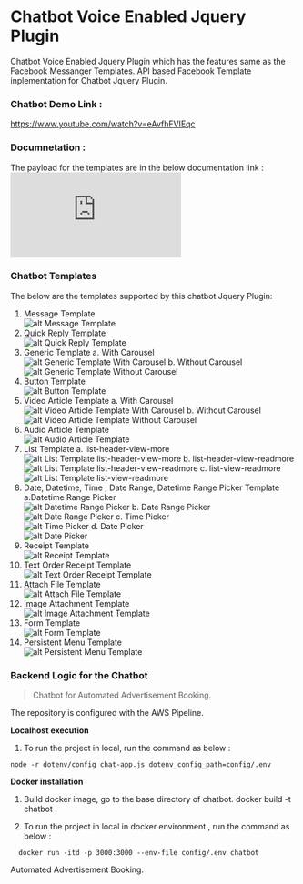 # Chatbot Voice Enabled Jquery Plugin
Chatbot Voice Enabled Jquery Plugin which has the features same as the Facebook Messanger Templates. 
API based Facebook Template inplementation for Chatbot Jquery Plugin.

### Chatbot Demo Link : 
https://www.youtube.com/watch?v=eAvfhFVIEqc

### Documnetation : 
  The payload for the templates are in the below documentation link : 
 ![alt Documnetation](https://github.com/anurupborah2001/chatbot/blob/main/docs/SPHChatPayload.pdf?raw=true)

### Chatbot Templates
The below are the templates supported by this chatbot Jquery Plugin:
1. Message Template
   <br/>![alt Message Template](https://github.com/anurupborah2001/chatbot/blob/main/docs/img/message_template.png?raw=true)
2. Quick Reply Template
  <br/>![alt Quick Reply Template](https://github.com/anurupborah2001/chatbot/blob/main/docs/img/quick_reply_template.png?raw=true)
3. Generic Template
  a. With Carousel
   <br/> ![alt Generic Template With Carousel](https://github.com/anurupborah2001/chatbot/blob/main/docs/img/generic_template_with_carousel.png?raw=true)
  b. Without Carousel
    <br/>![alt Generic Template Without Carousel](https://github.com/anurupborah2001/chatbot/blob/main/docs/img/generic_template_without_carousel.png?raw=true)
4. Button Template
    <br/>![alt Button Template](https://github.com/anurupborah2001/chatbot/blob/main/docs/img/button_template.png?raw=true) 
5. Video Article Template
  a. With Carousel
   <br/>![alt Video Article Template With Carousel](https://github.com/anurupborah2001/chatbot/blob/main/docs/img/video_article_with_carousel.png?raw=true) 
  b. Without Carousel
   <br/>![alt Video Article Template Without Carousel](https://github.com/anurupborah2001/chatbot/blob/main/docs/img/video_article_without_carousel.png?raw=true) 
6. Audio Article Template
  <br/>![alt Audio Article Template](https://github.com/anurupborah2001/chatbot/blob/main/docs/img/audio_article_template.png?raw=true) 
7. List Template
 a. list-header-view-more
    <br/>![alt List Template list-header-view-more](https://github.com/anurupborah2001/chatbot/blob/main/docs/img/list_template_list-header-view-more.png?raw=true) 
 b.  list-header-view-readmore
    <br/>![alt List Template list-header-view-readmore](https://github.com/anurupborah2001/chatbot/blob/main/docs/img/list_template_list-header-view-readmore.png?raw=true)
 c. list-view-readmore
    <br/>![alt List Template list-view-readmore](https://github.com/anurupborah2001/chatbot/blob/main/docs/img/list_template_list-view-readmore.png?raw=true)
8. Date, Datetime, Time , Date Range, Datetime Range Picker Template
   a.Datetime Range Picker
     <br/>![alt Datetime Range Picker](https://github.com/anurupborah2001/chatbot/blob/main/docs/img/datetime_range_picker.png?raw=true)
   b. Date Range Picker
    <br/> ![alt Date Range Picker](https://github.com/anurupborah2001/chatbot/blob/main/docs/img/date_range_picker.png?raw=true)
   c. Time Picker
     <br/> ![alt Time Picker](https://github.com/anurupborah2001/chatbot/blob/main/docs/img/time_picker.png?raw=true)
    d. Date Picker
     <br/> ![alt Date Picker](https://github.com/anurupborah2001/chatbot/blob/main/docs/img/date_picker.png?raw=true)
9. Receipt Template
   <br/>![alt Receipt Template](https://github.com/anurupborah2001/chatbot/blob/main/docs/img/receipt_template.png?raw=true)
10. Text Order Receipt Template
   <br/>![alt Text Order Receipt Template](https://github.com/anurupborah2001/chatbot/blob/main/docs/img/text_order_reciept_order_template.png?raw=true)
11. Attach File Template
   <br/>![alt Attach File Template](https://github.com/anurupborah2001/chatbot/blob/main/docs/img/attach_file_template.png?raw=true)
12. Image Attachment Template
  <br/> ![alt Image Attachment Template](https://github.com/anurupborah2001/chatbot/blob/main/docs/img/image_attach_template.png?raw=true)
13. Form Template
   <br/>![alt Form Template](https://github.com/anurupborah2001/chatbot/blob/main/docs/img/form_template.png?raw=true)
14. Persistent Menu Template
  <br/> ![alt Persistent Menu Template](https://github.com/anurupborah2001/chatbot/blob/main/docs/img/persistent_menu_template.png?raw=true)


### Backend Logic for the Chatbot
> Chatbot for Automated Advertisement Booking.

The repository is configured with the AWS Pipeline.

**Localhost execution**

1. To run the project in local, run the command as below :<br/>
```
node -r dotenv/config chat-app.js dotenv_config_path=config/.env
```

**Docker installation** 
1. Build docker image, go to the base directory of chatbot.
   docker build -t chatbot . 

2. To run the project in local in docker environment , run the command as below :<br/>
```
  docker run -itd -p 3000:3000 --env-file config/.env chatbot
```

Automated Advertisement Booking.


